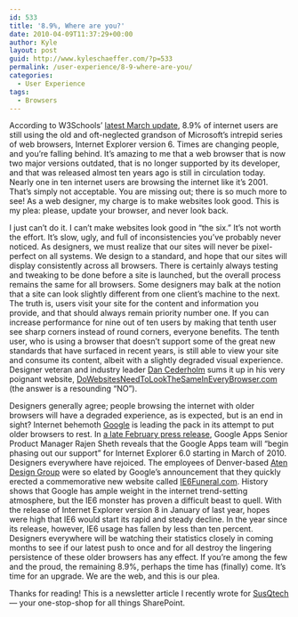 ```yaml
---
id: 533
title: '8.9%, Where are you?'
date: 2010-04-09T11:37:29+00:00
author: Kyle
layout: post
guid: http://www.kyleschaeffer.com/?p=533
permalink: /user-experience/8-9-where-are-you/
categories:
  - User Experience
tags:
  - Browsers
---
```

According to W3Schools’ [latest March update](http://www.w3schools.com/browsers/browsers_stats.asp), 8.9% of internet users are still using the old and oft-neglected grandson of Microsoft’s intrepid series of web browsers, Internet Explorer version 6. Times are changing people, and you’re falling behind. It’s amazing to me that a web browser that is now two major versions outdated, that is no longer supported by its developer, and that was released almost ten years ago is still in circulation today. Nearly one in ten internet users are browsing the internet like it’s 2001. That’s simply not acceptable. You are missing out; there is so much more to see! As a web designer, my charge is to make websites look good. This is my plea: please, update your browser, and never look back.<!--more-->

I just can’t do it. I can’t make websites look good in “the six.” It’s not worth the effort. It’s slow, ugly, and full of inconsistencies you’ve probably never noticed. As designers, we must realize that our sites will never be pixel-perfect on all systems. We design to a standard, and hope that our sites will display consistently across all browsers. There is certainly always testing and tweaking to be done before a site is launched, but the overall process remains the same for all browsers. Some designers may balk at the notion that a site can look slightly different from one client’s machine to the next. The truth is, users visit your site for the content and information you provide, and that should always remain priority number one. If you can increase performance for nine out of ten users by making that tenth user see sharp corners instead of round corners, everyone benefits. The tenth user, who is using a browser that doesn’t support some of the great new standards that have surfaced in recent years, is still able to view your site and consume its content, albeit with a slightly degraded visual experience. Designer veteran and industry leader [Dan Cederholm](http://www.simplebits.com) sums it up in his very poignant website, [DoWebsitesNeedToLookTheSameInEveryBrowser.com](http://dowebsitesneedtolookexactlythesameineverybrowser.com/) (the answer is a resounding “NO”).

Designers generally agree; people browsing the internet with older browsers will have a degraded experience, as is expected, but is an end in sight? Internet behemoth [Google](http://www.google.com/intl/en/corporate/) is leading the pack in its attempt to put older browsers to rest. In [a late February press release](http://googleenterprise.blogspot.com/2010/01/modern-browsers-for-modern-applications.html), Google Apps Senior Product Manager Rajen Sheth reveals that the Google Apps team will “begin phasing out our support” for Internet Explorer 6.0 starting in March of 2010. Designers everywhere have rejoiced. The employees of Denver-based [Aten Design Group](http://atendesigngroup.com/) were so elated by Google’s announcement that they quickly erected a commemorative new website called [IE6Funeral.com](http://ie6funeral.com/). History shows that Google has ample weight in the internet trend-setting atmosphere, but the IE6 monster has proven a difficult beast to quell. With the release of Internet Explorer version 8 in January of last year, hopes were high that IE6 would start its rapid and steady decline. In the year since its release, however, IE6 usage has fallen by less than ten percent. Designers everywhere will be watching their statistics closely in coming months to see if our latest push to once and for all destroy the lingering persistence of these older browsers has any effect. If you’re among the few and the proud, the remaining 8.9%, perhaps the time has (finally) come. It’s time for an upgrade. We are the web, and this is our plea.

Thanks for reading! This is a newsletter article I recently wrote for [SusQtech](http://www.susqtech.com/) &#8212; your one-stop-shop for all things SharePoint.